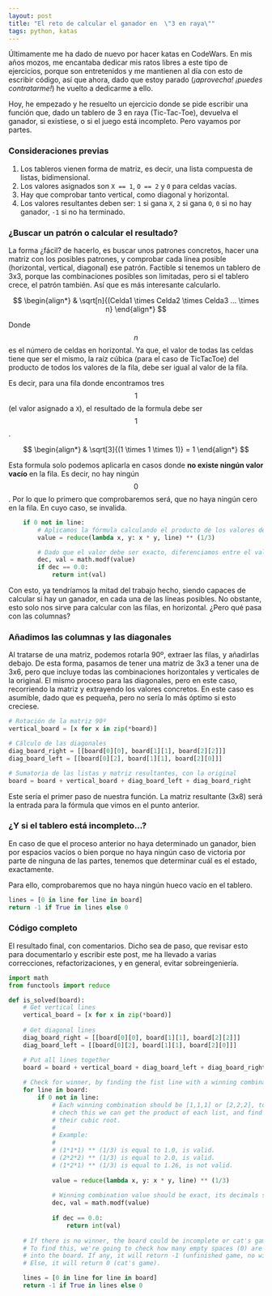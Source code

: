 ```yaml
---
layout: post
title: "El reto de calcular el ganador en  \"3 en raya\""                                                                                       
tags: python, katas
---
```


Últimamente me ha dado de nuevo por hacer katas en CodeWars. En mis años mozos, me encantaba dedicar mis ratos libres a este tipo de ejercicios, porque son entretenidos y me mantienen al día con esto de escribir código, así que ahora, dado que estoy parado (*¡aprovecha! ¡puedes contratarme!*) he vuelto a dedicarme a ello.

Hoy, he empezado y he resuelto un ejercicio donde se pide escribir una función que, dado un tablero de 3 en raya (Tic-Tac-Toe), devuelva el ganador, si existiese, o si el juego está incompleto. Pero vayamos por partes.

### Consideraciones previas

1. Los tableros vienen forma de matriz, es decir, una lista compuesta de listas, bidimensional.
2. Los valores asignados son `X == 1`, `O == 2` y `0` para celdas vacías.
3. Hay que comprobar tanto vertical, como diagonal y horizontal.
4. Los valores resultantes deben ser: `1` si gana `X`, `2` si gana `O`, `0` si no hay ganador, `-1` si no ha terminado.

### ¿Buscar un patrón o calcular el resultado?

La forma ¿fácil? de hacerlo, es buscar unos patrones concretos, hacer una matriz con los posibles patrones, y comprobar cada línea posible (horizontal, vertical, diagonal) ese patrón. Factible si tenemos un tablero de 3x3, porque las combinaciones posibles son limitadas, pero si el tablero crece, el patrón también. Así que es más interesante calcularlo.

<script type="text/javascript" async
  src="https://cdn.mathjax.org/mathjax/latest/MathJax.js?config=TeX-MML-AM_CHTML">
</script>

$$
\begin{align*}
    & \sqrt[n]{(Celda1 \times Celda2 \times Celda3 ... \times n}
\end{align*}
$$

Donde $$ n $$ es el número de celdas en horizontal. Ya que, el valor de todas las celdas tiene que ser el mismo, la raíz cúbica (para el caso de TicTacToe) del producto de todos los valores de la fila, debe ser igual al valor de la fila.

Es decir, para una fila donde encontramos tres $$ 1 $$ (el valor asignado a `X`), el resultado de la formula debe ser $$ 1 $$.

$$
\begin{align*}
    & \sqrt[3]{(1 \times 1 \times 1)} = 1
\end{align*}
$$

Esta formula solo podemos aplicarla en casos donde **no existe ningún valor vacío** en la fila. Es decir, no hay ningún $$ 0 $$. Por lo que lo primero que comprobaremos será, que no haya ningún cero en la fila. En cuyo caso, se invalida.

```python
    if 0 not in line:
        # Aplicamos la fórmula calculando el producto de los valores de la fila, y calculamos su raíz cúbica.
        value = reduce(lambda x, y: x * y, line) ** (1/3)

        # Dado que el valor debe ser exacto, diferenciamos entre el valor resultante y los decimales del producto.
        dec, val = math.modf(value)
        if dec == 0.0:
            return int(val)
```

Con esto, ya tendríamos la mitad del trabajo hecho, siendo capaces de calcular si hay un ganador, en cada una de las líneas posibles. No obstante, esto solo nos sirve para calcular con las filas, en horizontal. ¿Pero qué pasa con las columnas?

### Añadimos las columnas y las diagonales

Al tratarse de una matriz, podemos rotarla 90º, extraer las filas, y añadirlas debajo. De esta forma, pasamos de tener una matriz de 3x3 a tener una de 3x6, pero que incluye todas las combinaciones horizontales y verticales de la original. El mismo proceso para las diagonales, pero en este caso, recorriendo la matriz y extrayendo los valores concretos. En este caso es asumible, dado que es pequeña, pero no sería lo más óptimo si esto creciese.

```python
# Rotación de la matriz 90º
vertical_board = [x for x in zip(*board)]

# Cálculo de las diagonales
diag_board_right = [[board[0][0], board[1][1], board[2][2]]]
diag_board_left = [[board[0][2], board[1][1], board[2][0]]]

# Sumatoria de las listas y matriz resultantes, con la original
board = board + vertical_board + diag_board_left + diag_board_right
```

Este sería el primer paso de nuestra función. La matriz resultante (3x8) será la entrada para la fórmula que vimos en el punto anterior.


### ¿Y si el tablero está incompleto...?

En caso de que el proceso anterior no haya determinado un ganador, bien por espacios vacíos o bien porque no haya ningún caso de victoria por parte de ninguna de las partes, tenemos que determinar cuál es el estado, exactamente.

Para ello, comprobaremos que no haya ningún hueco vacío en el tablero.

```python
lines = [0 in line for line in board]
return -1 if True in lines else 0
```

### Código completo

El resultado final, con comentarios. Dicho sea de paso, que revisar esto para documentarlo y escribir este post, me ha llevado a varias correcciones, refactorizaciones, y en general, evitar sobreingeniería.

```python
import math
from functools import reduce

def is_solved(board):
    # Get vertical lines
    vertical_board = [x for x in zip(*board)]
    
    # Get diagonal lines
    diag_board_right = [[board[0][0], board[1][1], board[2][2]]]
    diag_board_left = [[board[0][2], board[1][1], board[2][0]]]

    # Put all lines together
    board = board + vertical_board + diag_board_left + diag_board_right
    
    # Check for winner, by finding the fist line with a winning combination.
    for line in board:
        if 0 not in line:
            # Each winning combination should be [1,1,1] or [2,2,2], to 
            # chech this we can get the product of each list, and find
            # their cubic root. 
            #
            # Example:
            #
            # (1*1*1) ** (1/3) is equal to 1.0, is valid.
            # (2*2*2) ** (1/3) is equal to 2.0, is valid.
            # (1*2*1) ** (1/3) is equal to 1.26, is not valid.
            
            value = reduce(lambda x, y: x * y, line) ** (1/3)
            
            # Winning combination value should be exact, its decimals should be 0.            
            dec, val = math.modf(value)
            
            if dec == 0.0:
                return int(val)
    
    # If there is no winner, the board could be incomplete or cat's game. 
    # To find this, we're going to check how many empty spaces (0) are 
    # into the board. If any, it will return -1 (unfinished game, no winner yet).
    # Else, it will return 0 (cat's game).

    lines = [0 in line for line in board]
    return -1 if True in lines else 0
```